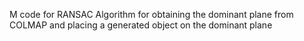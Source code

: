 M code for RANSAC Algorithm for obtaining the dominant plane from COLMAP and placing a generated object on the dominant plane

